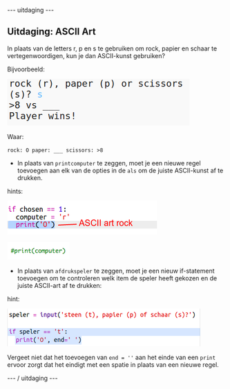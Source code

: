 \--- uitdaging \---

## Uitdaging: ASCII Art

In plaats van de letters r, p en s te gebruiken om rock, papier en schaar te vertegenwoordigen, kun je dan ASCII-kunst gebruiken?

Bijvoorbeeld:

![screenshot](images/rps-ascii-challenge.png)

Waar:

    rock: O paper: ___ scissors: >8
    

+ In plaats van `printcomputer` te zeggen, moet je een nieuwe regel toevoegen aan elk van de opties in de `als` om de juiste ASCII-kunst af te drukken. 

hints:

![screenshot](images/rps-ascii-rock.png)

![screenshot](images/rps-comment-computer.png)

+ In plaats van `afdrukspeler` te zeggen, moet je een nieuw if-statement toevoegen om te controleren welk item de speler heeft gekozen en de juiste ASCII-art af te drukken:

hint:

![screenshot](images/rps-player-ascii.png)

Vergeet niet dat het toevoegen van `end = ''` aan het einde van een `print` ervoor zorgt dat het eindigt met een spatie in plaats van een nieuwe regel.

\--- / uitdaging \---